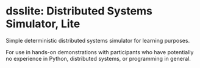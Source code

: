 # dsslite: Distributed Systems Simulator, Lite

Simple deterministic distributed systems simulator for learning
purposes.

For use in hands-on demonstrations with participants who have
potentially no experience in Python, distributed systems, or
programming in general.